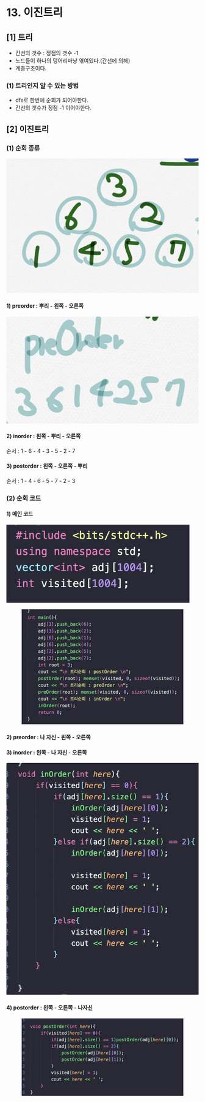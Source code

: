 # 13. 이진트리

## \[1] 트리

* 간선의 갯수 : 정점의 갯수 -1
* 노드들이 하나의 덩어리마냥 엮여있다.(간선에 의해)
* 계층구조이다.

### (1) 트리인지 알 수 있는 방법

* dfs로 한번에 순회가 되어야한다.
* 간선의 갯수가 정점 -1 이어야한다.

## \[2] 이진트리

### (1) 순회 종류

![](<../.gitbook/assets/image (3) (1) (1) (1) (1) (1).png>)

#### 1) preorder : 뿌리 - 왼쪽 - 오른쪽

![](<../.gitbook/assets/image (7) (1) (1).png>)

#### 2) inorder : 왼쪽 - 뿌리 - 오른쪽&#x20;

순서 : 1 - 6 - 4 - 3 - 5 - 2 - 7

#### 3) postorder : 왼쪽 - 오른쪽 - 뿌리

순서 : 1 - 4 - 6 - 5 - 7 - 2 - 3

### (2) 순회 코드

#### 1) 메인 코드

![](<../.gitbook/assets/image (6) (1) (1).png>)

<figure><img src="../.gitbook/assets/image (4) (1) (1).png" alt=""><figcaption></figcaption></figure>

#### 2) preorder : 나 자신 - 왼쪽 - 오른쪽

#### 3) inorder : 왼쪽 - 나 자신 - 오른쪽

![](<../.gitbook/assets/image (5) (1) (1) (1).png>)

#### 4) postorder :  왼쪽 - 오른쪽 - 나자신

<figure><img src="../.gitbook/assets/image (2) (1) (1) (1).png" alt=""><figcaption></figcaption></figure>
